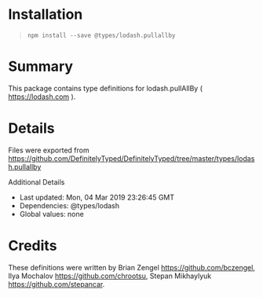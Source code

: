 # Installation
> `npm install --save @types/lodash.pullallby`

# Summary
This package contains type definitions for lodash.pullAllBy ( https://lodash.com ).

# Details
Files were exported from https://github.com/DefinitelyTyped/DefinitelyTyped/tree/master/types/lodash.pullallby

Additional Details
 * Last updated: Mon, 04 Mar 2019 23:26:45 GMT
 * Dependencies: @types/lodash
 * Global values: none

# Credits
These definitions were written by Brian Zengel <https://github.com/bczengel>, Ilya Mochalov <https://github.com/chrootsu>, Stepan Mikhaylyuk <https://github.com/stepancar>.
